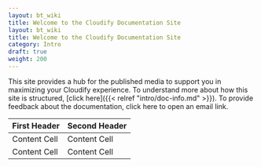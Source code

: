 ```yaml
---
layout: bt_wiki
title: Welcome to the Cloudify Documentation Site
layout: bt_wiki
title: Welcome to the Cloudify Documentation Site
category: Intro
draft: true
weight: 200
---
```


This site provides a hub for the published media to support you in maximizing your Cloudify experience. To understand more about how this site is structured, [click here]({{< relref "intro/doc-info.md" >}}).
To provide feedback about the documentation, click here to open an email link. 


| First Header  | Second Header |
| ------------- | ------------- |
| Content Cell  | Content Cell  |
| Content Cell  | Content Cell  |
